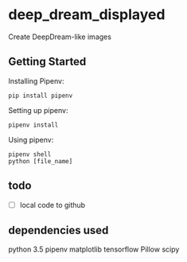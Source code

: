 # deep_dream_displayed
Create DeepDream-like images


## Getting Started
Installing Pipenv:
```
pip install pipenv
```
Setting up pipenv:
```
pipenv install
```
Using pipenv:
```
pipenv shell
python [file_name]
```

## todo
 - [ ] local code to github

## dependencies used
python 3.5
pipenv
matplotlib
tensorflow
Pillow
scipy